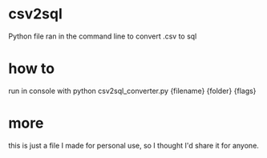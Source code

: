 # csv2sql
Python file ran in the command line to convert .csv to sql

# how to
run in console with python csv2sql_converter.py {filename} {folder} {flags}

# more
this is just a file I made for personal use, so I thought I'd share it for
anyone. 
